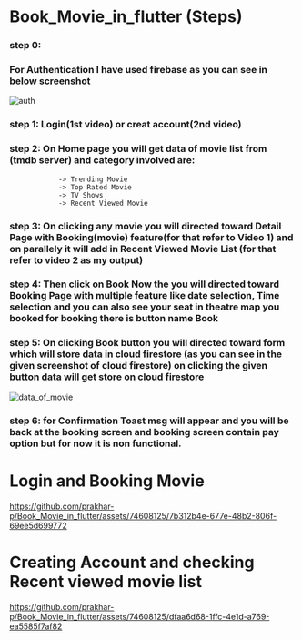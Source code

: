 # Book_Movie_in_flutter (Steps)
### step 0:

### For Authentication I have used firebase as you can see in below screenshot

![auth](https://github.com/prakhar-p/Book_Movie_in_flutter/assets/74608125/094752de-1252-476d-a435-625e7751bb6f)

### step 1: Login(1st video) or creat account(2nd video)

### step 2: On Home page you will get data of movie list from (tmdb server) and category involved are:

                -> Trending Movie
                -> Top Rated Movie
                -> TV Shows
                -> Recent Viewed Movie
          
### step 3: On clicking any movie you will directed toward Detail Page with Booking(movie) feature(for that refer to Video 1) and on  parallely it will add in Recent Viewed Movie List (for that refer to video 2 as my output)
        
### step 4: Then click on Book Now the you will directed toward Booking Page with multiple feature like date selection, Time selection and you can also see your seat in theatre map you booked for booking there is button name Book
        
### step 5: On clicking Book button you will directed toward form which will store data in cloud firestore (as you can see in the given screenshot of cloud firestore) on clicking the given button data will get store on cloud firestore
        
![data_of_movie](https://github.com/prakhar-p/Book_Movie_in_flutter/assets/74608125/e808e9fc-3d61-46dd-9ebd-e71d690875ce)

### step 6: for Confirmation Toast msg will appear and you will be back at the booking screen and booking screen contain pay option but for now it is non functional.


# Login and Booking Movie
https://github.com/prakhar-p/Book_Movie_in_flutter/assets/74608125/7b312b4e-677e-48b2-806f-69ee5d699772

# Creating Account and checking Recent viewed movie list
https://github.com/prakhar-p/Book_Movie_in_flutter/assets/74608125/dfaa6d68-1ffc-4e1d-a769-ea5585f7af82


